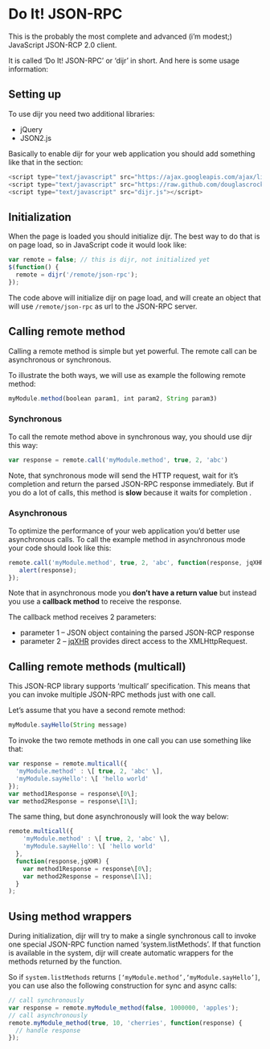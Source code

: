 # Do It! JSON-RPC

This is the probably the most complete and advanced (i’m modest;) JavaScript JSON-RCP 2.0 client.

It is called ‘Do It! JSON-RPC’ or ‘dijr’ in short. And here is some usage information:

## Setting up

To use dijr you need two additional libraries:

*   jQuery
*   JSON2.js

Basically to enable dijr for your web application you should add something like that in the section:

```javascript
<script type="text/javascript" src="https://ajax.googleapis.com/ajax/libs/jquery/1.6.2/jquery.min.js"></script>
<script type="text/javascript" src="https://raw.github.com/douglascrockford/JSON-js/master/json2.js"></script>
<script type="text/javascript" src="dijr.js"></script>
```

## Initialization

When the page is loaded you should initialize dijr. The best way to do that is on page load, so in JavaScript code it would look like:

```javascript
var remote = false; // this is dijr, not initialized yet
$(function() {
  remote = dijr('/remote/json-rpc');
});
```

The code above will initialize dijr on page load, and will create an object that will use `/remote/json-rpc` as url to the JSON-RPC server.

## Calling remote method

Calling a remote method is simple but yet powerful. The remote call can be asynchronous or synchronous.

To illustrate the both ways, we will use as example the following remote method:

```javascript
myModule.method(boolean param1, int param2, String param3)
```

### Synchronous

To call the remote method above in synchronous way, you should use dijr this way:

```javascript
var response = remote.call('myModule.method', true, 2, 'abc')
```

Note, that synchronous mode will send the HTTP request, wait for it’s completion and return the parsed JSON-RPC response immediately. But if you do a lot of calls, this method is **slow** because it waits for completion .

### Asynchronous

To optimize the performance of your web application you’d better use asynchronous calls. To call the example method in asynchronous mode your code should look like this:

```javascript
remote.call('myModule.method', true, 2, 'abc', function(response, jqXHR) {
   alert(response);
});
```

Note that in asynchronous mode you **don’t have a return value** but instead you use a **callback method** to receive the response.

The callback method receives 2 parameters:

* parameter 1 – JSON object containing the parsed JSON-RCP response
* parameter 2 – [jqXHR](http://api.jquery.com/jQuery.ajax/#jqXHRwhich) provides direct access to the XMLHttpRequest.

## Calling remote methods (multicall)

This JSON-RCP library supports ‘multicall’ specification. This means that you can invoke multiple JSON-RPC methods just with one call.

Let’s assume that you have a second remote method:

```javascript
myModule.sayHello(String message)
```

To invoke the two remote methods in one call you can use something like that:

```javascript
var response = remote.multicall({
  'myModule.method' : \[ true, 2, 'abc' \],
  'myModule.sayHello': \[ 'hello world'
});
var method1Response = response\[0\];
var method2Response = response\[1\];
```

The same thing, but done asynchronously will look the way below:

```javascript
remote.multicall({
    'myModule.method' : \[ true, 2, 'abc' \],
    'myModule.sayHello': \[ 'hello world'
  },
  function(response,jqXHR) {
    var method1Response = response\[0\];
    var method2Response = response\[1\];
  }
);
```

## Using method wrappers

During initialization, dijr will try to make a single synchronous call to invoke one special JSON-RPC function named ‘system.listMethods’. If that function is available in the system, dijr will create automatic wrappers for the methods returned by the function.

So if `system.listMethods` returns `[‘myModule.method’,‘myModule.sayHello’]`, you can use also the following construction for sync and async calls:

```javascript
// call synchronously
var response = remote.myModule_method(false, 1000000, 'apples');
// call asynchronously
remote.myModule_method(true, 10, 'cherries', function(response) {
  // handle response
});
```
